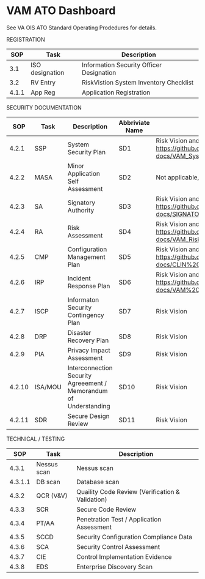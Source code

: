 # VAM ATO Dashboard

See VA OIS ATO Standard Operating Prodedures for details.


REGISTRATION

SOP     | Task    | Description
|--------|---------|--------|
3.1	    | ISO designation	  | Information Security Officer Designation
3.2	    | RV Entry	        | RiskVistion System Inventory Checklist
4.1.1	  | App Reg	          | Application Registration

SECURITY DOCUMENTATION

SOP     | Task    | Description | Abbriviate Name | Location |
|--------|---------|--------|---------|--------|
4.2.1	  | SSP	              | System Security Plan  | SD1             | Risk Vision and on GitHub: https://github.com/vistadataproject/VAM2ProjectManagement/blob/master/other/VAM1-docs/VAM_System_Security_Plan_Updated.docx |
4.2.2	  | MASA	            | Minor Application Self Assessment | SD2 | Not applicable, VAM2 is not a minor application, VAM2 requires  its own ATO   |
4.2.3	  | SA	              | Signatory Authority | SD3               | Risk Vision and on GitHub: https://github.com/vistadataproject/VAM2ProjectManagement/blob/master/other/VAM1-docs/SIGNATORY%20AUTHORITY_VAM.docx |
4.2.4	  | RA	              | Risk Assessment | SD4                   | Risk Vision and on GitHub: https://github.com/vistadataproject/VAM2ProjectManagement/blob/master/other/VAM1-docs/VAM_Risk_Assessment.docx |
4.2.5	  | CMP	              | Configuration Management Plan | SD5 | Risk Vision and on GitHub: https://github.com/vistadataproject/VAM2ProjectManagement/blob/master/other/VAM1-docs/CLIN%200001AH%20%20VAM%20Configuration%20Management%20Plan%20v%201.2.docx |
4.2.6	  | IRP	              | Incident Response Plan | SD6 | Risk Vision and on GitHub: https://github.com/vistadataproject/VAM2ProjectManagement/blob/master/other/VAM1-docs/VAM%20IRP_V_1.0_Unsigned.docx |
4.2.7	  | ISCP	            | Informaton Security Contingency Plan | SD7 | Risk Vision |
4.2.8	  | DRP	              | Disaster Recovery Plan | SD8 | Risk Vision |
4.2.9	  | PIA	              | Privacy Impact Assessment | SD9 | Risk Vision |
4.2.10	| ISA/MOU	          | Interconnection Security Agreeement / Memorandum of Understanding | SD10 | Risk Vision |
4.2.11	| SDR	              | Secure Design Review | SD11 | Risk Vision |

TECHNICAL / TESTING

SOP     | Task    | Description
|--------|---------|--------|
4.3.1	  | Nessus scan	      | Nessus scan
4.3.1.1	| DB scan	          | Database scan
4.3.2	  | QCR (V&V)	        | Quaility Code Review (Verification & Validation)
4.3.3	  | SCR	              | Secure Code Review
4.3.4	  | PT/AA	            | Penetration Test / Application Assessment
4.3.5	  | SCCD	            | Security Configuration Compliance Data
4.3.6	  | SCA	              | Security Control Assessment
4.3.7	  | CIE	              | Control Implementation Evidence
4.3.8	  | EDS	              | Enterprise Discovery Scan
